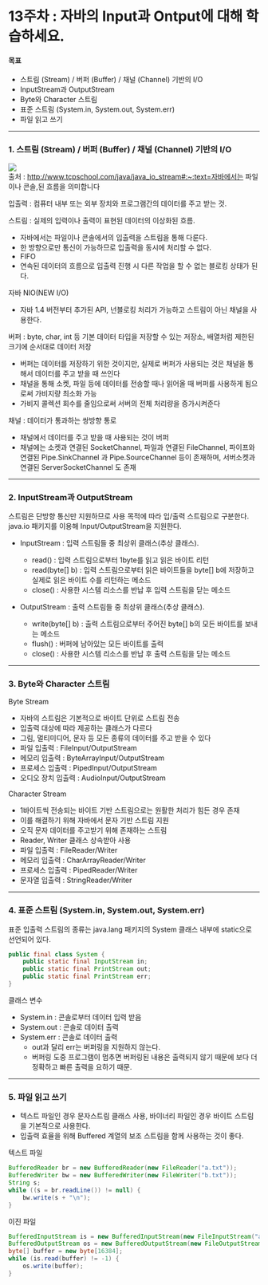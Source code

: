 # 13주차 : 자바의 Input과 Ontput에 대해 학습하세요.

#### 목표

- 스트림 (Stream) / 버퍼 (Buffer) / 채널 (Channel) 기반의 I/O
- InputStream과 OutputStream
- Byte와 Character 스트림
- 표준 스트림 (System.in, System.out, System.err)
- 파일 읽고 쓰기

------------
### 1. 스트림 (Stream) / 버퍼 (Buffer) / 채널 (Channel) 기반의 I/O

![](https://user-images.githubusercontent.com/52314663/107365487-36f3b980-6b20-11eb-8a92-10b6b90cdc68.png)  
출처 : http://www.tcpschool.com/java/java_io_stream#:~:text=자바에서는 파일이나 콘솔,된 흐름을 의미합니다  

입출력 : 컴퓨터 내부 또는 외부 장치와 프로그램간의 데이터를 주고 받는 것.  
  
스트림 : 실제의 입력이나 출력이 표현된 데이터의 이상화된 흐름.   
- 자바에서는 파일이나 콘솔에서의 입출력을 스트림을 통해 다룬다.  
- 한 방향으로만 통신이 가능하므로 입출력을 동시에 처리할 수 없다.  
- FIFO
- 연속된 데이터의 흐름으로 입출력 진행 시 다른 작업을 할 수 없는 블로킹 상태가 된다.
  
자바 NIO(NEW I/O)  
  - 자바 1.4 버전부터 추가된 API, 넌블로킹 처리가 가능하고 스트림이 아닌 채널을 사용한다.
  
버퍼 : byte, char, int 등 기본 데이터 타입을 저장할 수 있는 저장소, 배열처럼 제한된 크기에 순서대로 데이터 저장  
- 버퍼는 데이터를 저장하기 위한 것이지만, 실제로 버퍼가 사용되는 것은 채널을 통해서 데이터를 주고 받을 때 쓰인다
- 채널을 통해 소켓, 파일 등에 데이터를 전송할 때나 읽어올 때 버퍼를 사용하게 됨으로써 가비지량 최소화 가능
- 가비지 콜렉션 회수를 줄임으로써 서버의 전체 처리량을 증가시켜준다
  
  
채널 : 데이터가 통과하는 쌍방향 통로  
- 채널에서 데이터를 주고 받을 때 사용되는 것이 버퍼
- 채널에는 소켓과 연결된 SocketChannel, 파일과 연결된 FileChannel, 파이프와 연결된 Pipe.SinkChannel 과 Pipe.SourceChannel 등이 존재하며, 서버소켓과 연결된 ServerSocketChannel 도 존재



------------
### 2. InputStream과 OutputStream

스트림은 단방향 통신만 지원하므로 사용 목적에 따라 입/출력 스트림으로 구분한다.  
java.io 패키지를 이용해 Input/OutputStream을 지원한다.  
  
- InputStream : 입력 스트림들 중 최상위 클래스(추상 클래스). 
  - read() : 입력 스트림으로부터 1byte를 읽고 읽은 바이트 리턴
  - read(byte[] b) : 입력 스트림으로부터 읽은 바이트들을 byte[] b에 저장하고 실제로 읽은 바이트 수를 리턴하는 메소드
  - close() : 사용한 시스템 리소스를 반납 후 입력 스트림을 닫는 메소드
  
- OutputStream : 출력 스트림들 중 최상위 클래스(추상 클래스).
  - write(byte[] b) : 출력 스트림으로부터 주어진 byte[] b의 모든 바이트를 보내는 메소드
  - flush() : 버퍼에 남아있는 모든 바이트를 출력
  - close() : 사용한 시스템 리소스를 반납 후 출력 스트림을 닫는 메소드
  

------------
### 3. Byte와 Character 스트림

Byte Stream  
  - 자바의 스트림은 기본적으로 바이트 단위로 스트림 전송
  - 입출력 대상에 따라 제공하는 클래스가 다르다
  - 그림, 멀티미디어, 문자 등 모든 종류의 데이터를 주고 받을 수 있다
  - 파일 입출력 : FileInput/OutputStream
  - 메모리 입출력 : ByteArrayInput/OutputStream
  - 프로세스 입출력 : PipedInput/OutputStream
  - 오디오 장치 입출력 : AudioInput/OutputStream 
    
Character Stream  
  - 1바이트씩 전송되는 바이트 기반 스트림으로는 원활한 처리가 힘든 경우 존재
  - 이를 해결하기 위해 자바에서 문자 기반 스트림 지원
  - 오직 문자 데이터를 주고받기 위해 존재하는 스트림
  - Reader, Writer 클래스 상속받아 사용
  - 파일 입출력 : FileReader/Writer 
  - 메모리 입출력 : CharArrayReader/Writer 
  - 프로세스 입출력 : PipedReader/Writer
  - 문자열 입출력 : StringReader/Writer
  

------------
### 4. 표준 스트림 (System.in, System.out, System.err)

표준 입출력 스트림의 종류는 java.lang 패키지의 System 클래스 내부에 static으로 선언되어 있다.  
```java
public final class System {
    public static final InputStream in;
    public static final PrintStream out;
    public static final PrintStream err;
}
```
    
클래스 변수  
- System.in : 콘솔로부터 데이터 입력 받음
- System.out : 콘솔로 데이터 출력
- System.err : 콘솔로 데이터 출력
  - out과 달리 err는 버퍼링을 지원하지 않는다.
  - 버퍼링 도중 프로그램이 멈추면 버퍼링된 내용은 출력되지 않기 때문에 보다 더 정확하고 빠른 출력을 요하기 때문.


------------
### 5. 파일 읽고 쓰기
- 텍스트 파일인 경우 문자스트림 클래스 사용, 바이너리 파일인 경우 바이트 스트림을 기본적으로 사용한다.
- 입출력 효율을 위해 Buffered 계열의 보조 스트림을 함께 사용하는 것이 좋다.
  
텍스트 파일  
```java
BufferedReader br = new BufferedReader(new FileReader("a.txt"));
BufferedWriter bw = new BufferedWriter(new FileWriter("b.txt"));
String s;
while ((s = br.readLine()) != null) {
    bw.write(s + "\n");
}
```
  
이진 파일  
```java
BufferedInputStream is = new BufferedInputStream(new FileInputStream("a.jpg"));
BufferedOutputStream os = new BufferedOutputStream(new FileOutputStream("b.jpg"));
byte[] buffer = new byte[16384];
while (is.read(buffer) != -1) {
    os.write(buffer);
}
```
  

